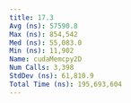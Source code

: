 ```yaml
---
title: 17.3
Avg (ns): 57590.8
Max (ns): 854,542
Med (ns): 55,083.0
Min (ns): 11,902
Name: cudaMemcpy2D
Num Calls: 3,398
StdDev (ns): 61,810.9
Total Time (ns): 195,693,604
---
```


